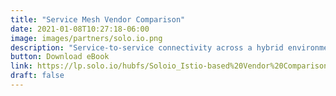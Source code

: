 ```yaml
---
title: "Service Mesh Vendor Comparison"
date: 2021-01-08T10:27:18-06:00
image: images/partners/solo.io.png
description: "Service-to-service connectivity across a hybrid environment comes with its challenges. Typical enterprise environments consist of containers, Kubernetes, VMs, bare metal, home-grown software, off-the-shelf software, across private clouds, public clouds, and even mainframes. In order to overcome challenges with application-level networking across a footprint like this, we must take into account this inherent complexity, legacy, and sprawl. Download this eBook to see how other vendors with Istio-based offerings for service mesh stack up against these needs."
button: Download eBook
link: https://lp.solo.io/hubfs/Soloio_Istio-based%20Vendor%20Comparison%20FINAL%20v3.pdf
draft: false
---
```


